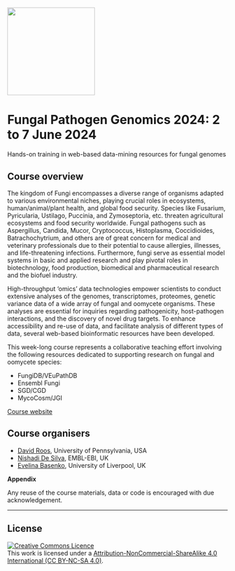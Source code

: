 # <img src="https://coursesandconferences.wellcomeconnectingscience.org/wp-content/themes/wcc_courses_and_conferences/dist/assets/svg/logo.svg" width="200" height="200">

# Fungal Pathogen Genomics 2024: 2 to 7 June 2024

Hands-on training in web-based data-mining resources for fungal genomes

## Course overview

The kingdom of Fungi encompasses a diverse range of organisms adapted to various environmental niches, playing crucial roles in ecosystems, human/animal/plant health, and global food security. Species like Fusarium, Pyricularia, Ustilago, Puccinia, and Zymoseptoria, etc. threaten agricultural ecosystems and food security worldwide. Fungal pathogens such as Aspergillus, Candida, Mucor, Cryptococcus, Histoplasma, Coccidioides, Batrachochytrium, and others are of great concern for medical and veterinary professionals due to their potential to cause allergies, illnesses, and life-threatening infections. Furthermore, fungi serve as essential model systems in basic and applied research and play pivotal roles in biotechnology, food production, biomedical and pharmaceutical research and the biofuel industry.

High-throughput ‘omics’ data technologies empower scientists to conduct extensive analyses of the genomes, transcriptomes, proteomes, genetic variance data of a wide array of fungal and oomycete organisms. These analyses are essential for inquiries regarding pathogenicity, host-pathogen interactions, and the discovery of novel drug targets. To enhance accessibility and re-use of data, and facilitate analysis of different types of data, several web-based bioinformatic resources have been developed.

This week-long course represents a collaborative teaching effort involving the following resources dedicated to supporting research on fungal and oomycete species:

- FungiDB/VEuPathDB
- Ensembl Fungi
- SGD/CGD
- MycoCosm/JGI

[Course website](https://coursesandconferences.wellcomeconnectingscience.org/event/fungal-pathogen-genomics-20240602/)

## Course organisers
- [David Roos](https://www.bio.upenn.edu/people/david-s-roos), University of Pennsylvania, USA
- [Nishadi De Silva](https://www.ebi.ac.uk/about/people/nishadi-de-silva), EMBL-EBI, UK
- [Evelina Basenko](https://www.liverpool.ac.uk/integrative-biology/staff/evelina-basenko/), University of Liverpool, UK

**Appendix**      
  


Any reuse of the course materials, data or code is encouraged with due acknowledgement.

******
## License
<a rel="license" href="http://creativecommons.org/licenses/by/4.0/"><img alt="Creative Commons Licence" style="border-width:0" src="https://i.creativecommons.org/l/by-nc-sa/4.0/88x31.png" /></a><br />This work is licensed under a <a rel="license" href="https://creativecommons.org/licenses/by-nc-sa/4.0/">Attribution-NonCommercial-ShareAlike 4.0 International (CC BY-NC-SA 4.0)</a>.

